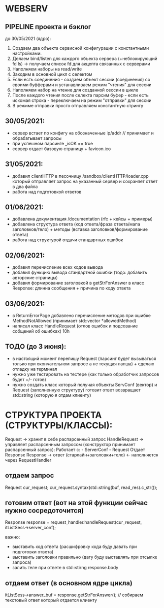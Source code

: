 # WEBSERV

## PIPELINE проекта и бэклог

до 30/05/2021 (ядро):
1. Создаем два объекта сервисной конфигурации с константными настройками.
2. Делаем bind/listen для каждого объекта сервера (+неблокирующий fd ls) -> получаем список fd для акцепта связанных с серверами
3. Наполняем наборы на read/write
4. Заходим в основной цикл с селектом
5. Если есть соединения - создаем объект сессии (соединения) со своими буфферами и устанавливаем режим "чтения" для сессии
6. Наполняем набор на чтение для созданной сессии в цикле
7. После каждого чтения после селекта парсим буфер - если есть искомая строка - переключаем на режим "отправки" для сессии
8. В режиме отправки просто отправляем константную стрингу

## 30/05/2021:
 - сервер встает по конфигу на обозначенные ip/addr // принимает и обрабатывает запросы
 - при успешном парсинге _isOK == true
 - сервер отдает базовую страницу + favicon.ico

## 31/05/2021:
 - добавил clientHTTP в песочницу /sandbox/clientHTTP/loader.cpp который отправляет запрос на указанный сервер и сохраняет ответ в два файла
 - работа над подготовкой ответов

## 01/06/2021:
 - добавлена документация /documentation (rfc + кейсы + примеры)
 - добавлена структура ответа <Response> (код ответа/фраза ответа/мапа заголовков/тело) + методы (вставка заголовков/формирование ответа)
 - работа над структурой отдачи стандартных ошибок <ErrorReport>

## 02/06/2021:
 - добавил перечисление всех кодов вывода 
 - добавил функцию вывода стандартной ошибки (тодо: добавить авторские страницы)
 - добавил формирование заголовкой в getStrForAnswer в класс Response: длинна сообщения + причина по коду ответа

## 03/06/2021:
 - в ReturnErrorPage добавлено перечисление методов при ошибке MethodNotAllowed (принимает std::vector<Method> *allowedMethod)
 - написал класс HandleRequest (отлов ошибок и подсование собщений об ошибках) 10h

## ТОДО (до 3 июня):
- в настоящий момент перепишу Request (парсинг будет вызываться только при окончательном запросе а не текущая лапша) + сделаю отладку на терминал
- нужно уже тестировать на тестере (как только обработчик запросов будет +/- готов)
- нужно создать класс который получая объекты ServConf  (вектор) и Request (заполненную структуру) готовит ответ возвращает std::string (которую я отдам клиенту)


# СТРУКТУРА ПРОЕКТА (СТРУКТУРЫ/КЛАССЫ):

Request			-> хранит в себе распарсенный запрос
HandleRequest	-> управляет распарсенным запросом (конструктор принимает распарсенный запрос):
					Работает с:
					- ServerConf
					- Request
					Отдает Response
Response		-> ответ (старлайн+заголовки+тело) <- наполняется через RequestHandler

## отдаем запрос
Request cur_request;
cur_request.syntax(std::string(buf, read_res).c_str());

## готовим ответ (вот на этой функции сейчас нужно сосредоточится)
Response response = request_handler.handleRequest(cur_request, itListSess->server_conf);

важно:
 - выставить код ответа (расшифровку кода буду давать при подготовки ответа)
 - выставить заголовки правильно (дату буду выставлять при отсылке запроса)
 - залить теле при ответе в std::stirng response.body

## отдаем ответ (в основном ядре цикла)
itListSess->answer_buf = response.getStrForAnswer(); // собираем текстовый ответ который отдается клиенту

